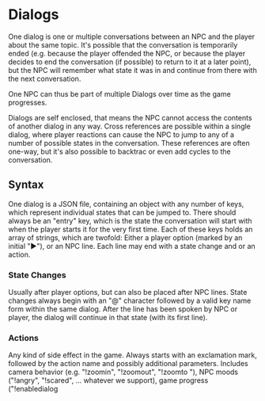 # Dialogs

One dialog is one or multiple conversations between an NPC and the player about the same topic. It's possible
that the conversation is temporarily ended (e.g. because the player offended the NPC, or because the player
decides to end the conversation (if possible) to return to it at a later point), but the NPC will remember
what state it was in and continue from there with the next conversation.

One NPC can thus be part of multiple Dialogs over time as the game progresses.

Dialogs are self enclosed, that means the NPC cannot access the contents of another dialog in any way.
Cross references are possible within a single dialog, where player reactions can cause the NPC to jump
to any of a number of possible states in the conversation. These references are often one-way, but
it's also possible to backtrac or even add cycles to the conversation.

## Syntax

One dialog is a JSON file, containing an object with any number of keys, which represent individual
states that can be jumped to. There should always be an "entry" key, which is the state the conversation
will start with when the player starts it for the very first time.
Each of these keys holds an array of strings, which are twofold: Either a player option (marked by an
initial "►"), or an NPC line. Each line may end with a state change and or an action.

### State Changes

Usually after player options, but can also be placed after NPC lines. State changes always begin with
an "@" character followed by a valid key name form within the same dialog. After the line has been
spoken by NPC or player, the dialog will continue in that state (with its first line).

### Actions

Any kind of side effect in the game. Always starts with an exclamation mark, followed by the action name
and possibly additional parameters. Includes camera behavior (e.g. "!zoomin", "!zoomout", "!zoomto <NPC name>"),
NPC moods ("!angry", "!scared", … whatever we support), game progress ("!enabledialog <NPC name> <dialog name>")
and more.

### Interpretation

Lines are always executed top to bottom. If multiple NPC lines follow one another, the player will have
to press Enter to proceed to the next one. When an NPC line is followed by player options, the player will
see both at the same time. Multiple options after one another will always be visible at once.
It's possible to have one player option lead to more player options using state changes though:

```
    …
    "myState": [
        "I'm NPC XY and say stuff",
        "►Greet",
        "►Leave !end",
        "►Insult @insults"
    ],
    "insults": [
        "►You're heavy!",
        "►I don't like you"
    ]
```

Having many states can quickly become hard to read though.
It's sometimes possible to not use all that many states for every single player option,
but stay mostly in a single one linearly:

```
    …
    "entry": [
        "Hello you!",
        "►Hi", /* all these lead to the same line below, mere illusion of choice! */
        "►Hello you too!",
        "►Who are you?",
        "I'm Steve the sentient stone!",
        "►Whoa! A talking stone!",
        "►You rock!",
        "►What do you want from me? @want",
        "Well yes, thank you! And you are?",
        …
    ]
    …
```

This way even longer conversations don't need to turn complex.
